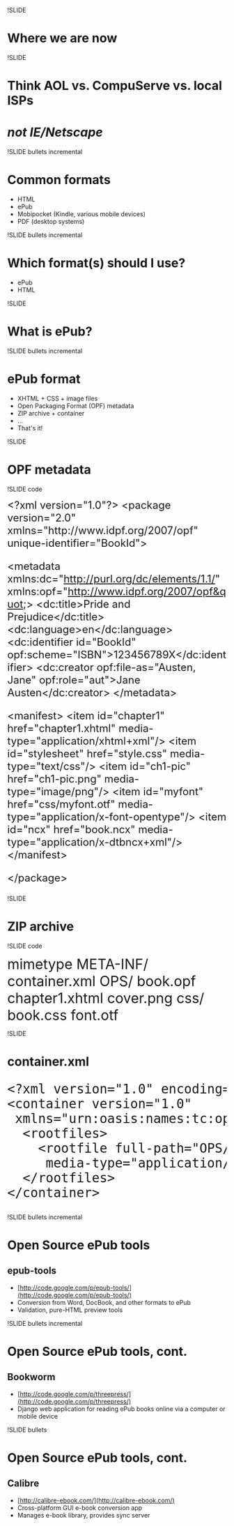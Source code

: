 !SLIDE

# Where we are now #

!SLIDE

# Think AOL vs. CompuServe vs. local ISPs #
# _not IE/Netscape_ #

!SLIDE bullets incremental

# Common formats #

* HTML
* ePub
* Mobipocket (Kindle, various mobile devices)
* PDF (desktop systems)

!SLIDE bullets incremental

# Which format(s) should I use? #

* ePub
* HTML

!SLIDE 

# What is ePub? #

!SLIDE bullets incremental

# ePub format #

* XHTML + CSS + image files
* Open Packaging Format (OPF) metadata
* ZIP archive + container
* ...
* That's it!

!SLIDE

# OPF metadata

!SLIDE code

<div style="font-size: 18pt;">
&lt;?xml version=&quot;1.0&quot;?&gt;
&lt;package version=&quot;2.0&quot; 
 xmlns=&quot;http://www.idpf.org/2007/opf&quot; unique-identifier=&quot;BookId&quot;&gt;
 
 &lt;metadata xmlns:dc=&quot;http://purl.org/dc/elements/1.1/&quot; 
  xmlns:opf=&quot;http://www.idpf.org/2007/opf&quot;&gt;
  &lt;dc:title&gt;Pride and Prejudice&lt;/dc:title&gt;
  &lt;dc:language&gt;en&lt;/dc:language&gt;
  &lt;dc:identifier id=&quot;BookId&quot; opf:scheme=&quot;ISBN&quot;&gt;123456789X&lt;/dc:identifier&gt;
   &lt;dc:creator opf:file-as=&quot;Austen, Jane&quot; 
    opf:role=&quot;aut&quot;&gt;Jane Austen&lt;/dc:creator&gt;
 &lt;/metadata&gt;
 
 &lt;manifest&gt;
  &lt;item id=&quot;chapter1&quot; href=&quot;chapter1.xhtml&quot; 
   media-type=&quot;application/xhtml+xml&quot;/&gt;
  &lt;item id=&quot;stylesheet&quot; href=&quot;style.css&quot; 
   media-type=&quot;text/css&quot;/&gt;
  &lt;item id=&quot;ch1-pic&quot; href=&quot;ch1-pic.png&quot; 
   media-type=&quot;image/png&quot;/&gt;
  &lt;item id=&quot;myfont&quot; href=&quot;css/myfont.otf&quot; 
   media-type=&quot;application/x-font-opentype&quot;/&gt;
  &lt;item id=&quot;ncx&quot; href=&quot;book.ncx&quot; 
   media-type=&quot;application/x-dtbncx+xml&quot;/&gt;
 &lt;/manifest&gt;
 
&lt;/package&gt;
</div>

!SLIDE

# ZIP archive

!SLIDE code

<div style="font-size: 24pt;">
mimetype
META-INF/
  container.xml
OPS/
  book.opf
  chapter1.xhtml
  cover.png
  css/
    book.css
    font.otf
</div>

!SLIDE

# container.xml #

<pre style="font-size: 22pt;">
&lt;?xml version=&quot;1.0&quot; encoding=&quot;UTF-8&quot; ?&gt;
&lt;container version=&quot;1.0&quot; 
 xmlns=&quot;urn:oasis:names:tc:opendocument:xmlns:container&quot;&gt;
  &lt;rootfiles&gt;
    &lt;rootfile full-path=&quot;OPS/book.opf&quot; 
     media-type=&quot;application/oebps-package+xml&quot;/&gt;
  &lt;/rootfiles&gt;
&lt;/container&gt;
</pre>

!SLIDE bullets incremental

# Open Source ePub tools #

## epub-tools ##

* [http://code.google.com/p/epub-tools/](http://code.google.com/p/epub-tools/) 
* Conversion from Word, DocBook, and other formats to ePub
* Validation, pure-HTML preview tools

!SLIDE bullets incremental

# Open Source ePub tools, cont. #

## Bookworm ##

* [http://code.google.com/p/threepress/](http://code.google.com/p/threepress/)
* Django web application for reading ePub books online via a computer or mobile device

!SLIDE bullets

# Open Source ePub tools, cont. #

## Calibre ##

* [http://calibre-ebook.com/](http://calibre-ebook.com/)
* Cross-platform GUI e-book conversion app
* Manages e-book library, provides sync server
